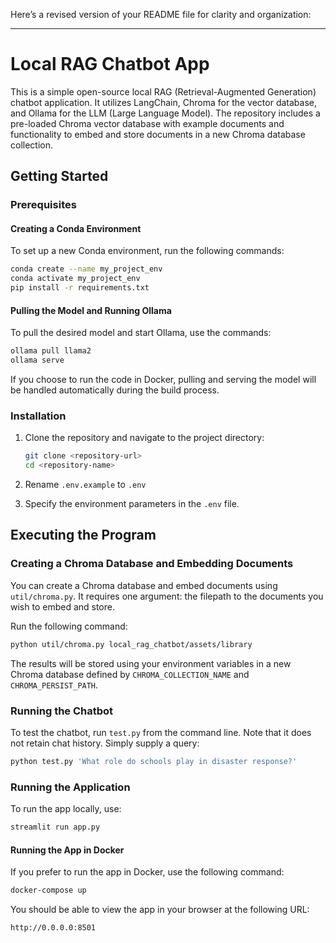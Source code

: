 Here’s a revised version of your README file for clarity and organization:

---

# Local RAG Chatbot App

This is a simple open-source local RAG (Retrieval-Augmented Generation) chatbot application. It utilizes LangChain, Chroma for the vector database, and Ollama for the LLM (Large Language Model). The repository includes a pre-loaded Chroma vector database with example documents and functionality to embed and store documents in a new Chroma database collection.

## Getting Started

### Prerequisites

#### Creating a Conda Environment

To set up a new Conda environment, run the following commands:

```zsh
conda create --name my_project_env
conda activate my_project_env
pip install -r requirements.txt
```

#### Pulling the Model and Running Ollama

To pull the desired model and start Ollama, use the commands:

```zsh
ollama pull llama2
ollama serve
```

If you choose to run the code in Docker, pulling and serving the model will be handled automatically during the build process.

### Installation

1. Clone the repository and navigate to the project directory:

   ```zsh
   git clone <repository-url>
   cd <repository-name>
   ```

2. Rename `.env.example` to  `.env`

3. Specify the environment parameters in the `.env` file.

## Executing the Program

### Creating a Chroma Database and Embedding Documents

You can create a Chroma database and embed documents using `util/chroma.py`. It requires one argument: the filepath to the documents you wish to embed and store.

Run the following command:

```zsh
python util/chroma.py local_rag_chatbot/assets/library
```

The results will be stored using your environment variables in a new Chroma database defined by `CHROMA_COLLECTION_NAME` and `CHROMA_PERSIST_PATH`.

### Running the Chatbot

To test the chatbot, run `test.py` from the command line. Note that it does not retain chat history. Simply supply a query:

```zsh
python test.py 'What role do schools play in disaster response?'
```

### Running the Application

To run the app locally, use:

```zsh
streamlit run app.py
```

#### Running the App in Docker

If you prefer to run the app in Docker, use the following command:

```zsh
docker-compose up
```

You should be able to view the app in your browser at the following URL:

```
http://0.0.0.0:8501
```

